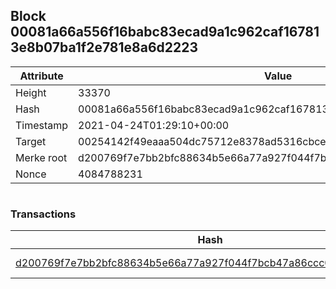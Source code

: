 ## Block 00081a66a556f16babc83ecad9a1c962caf167813e8b07ba1f2e781e8a6d2223

Attribute | Value
--- | ---
Height | 33370
Hash | 00081a66a556f16babc83ecad9a1c962caf167813e8b07ba1f2e781e8a6d2223
Timestamp | 2021-04-24T01:29:10+00:00
Target | 00254142f49eaaa504dc75712e8378ad5316cbcead634704b3734b6271167cc4
Merke root | d200769f7e7bb2bfc88634b5e66a77a927f044f7bcb47a86ccc0cbb04b8eda60
Nonce | 4084788231

```

```

### Transactions

Hash | Amount
--- | ---
[d200769f7e7bb2bfc88634b5e66a77a927f044f7bcb47a86ccc0cbb04b8eda60](d200769f7e7bb2bfc88634b5e66a77a927f044f7bcb47a86ccc0cbb04b8eda60.md) | 10.00000000 SKEPTI 
